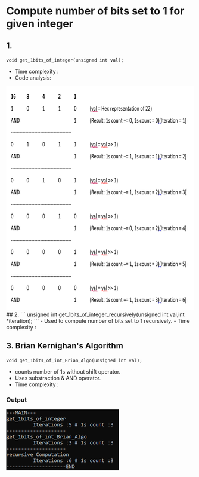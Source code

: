 # Compute number of bits set to 1 for given integer

## 1.
```
void get_1bits_of_integer(unsigned int val);
```
- Time complexity :
- Code analysis:
<img src="https://github.com/yuvvi/Elements_of_programming/blob/master/Primitive_type/code_analysis.PNG" width="700" height="600" />
## 2.
```
unsigned int get_1bits_of_integer_recursively(unsigned int val,int *iteration);
```
- Used to compute number of bits set to 1 recursively.
- Time complexity :

## 3. Brian Kernighan's Algorithm
```
void get_1bits_of_int_Brian_Algo(unsigned int val);
```
- counts number of 1s without shift operator.
- Uses substraction & AND operator.
- Time complexity :

### Output
![Output](https://github.com/yuvvi/Elements_of_programming/blob/master/Primitive_type/Output_1bits_of_int.PNG)

